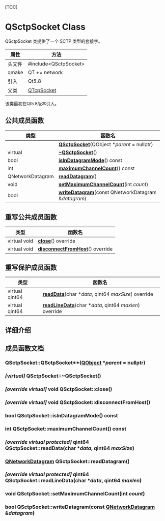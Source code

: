 [TOC]



# QSctpSocket Class

QSctpSocket 类提供了一个 SCTP 类型的套接字。

| 属性   | 方法                                           |
| ------ | ---------------------------------------------- |
| 头文件 | #include\<QSctpSocket\>                        |
| qmake  | QT += network                                  |
| 引入   | Qt5.8                                          |
| 父类   | [QTcpSocket](../../T/QTcpSocket/QTcpSocket.md) |

该类最初在Qt5.8版本引入。



## 公共成员函数

| 类型             | 函数名                                                       |
| ---------------- | ------------------------------------------------------------ |
|                  | **[ QSctpSocket](qthelp://org.qt-project.qtnetwork.5150/qtnetwork/qsctpsocket.html#QSctpSocket)**(QObject **parent* = nullptr) |
| virtual          | **[~QSctpSocket](qthelp://org.qt-project.qtnetwork.5150/qtnetwork/qsctpsocket.html#dtor.QSctpSocket)**() |
| bool             | **[isInDatagramMode](qthelp://org.qt-project.qtnetwork.5150/qtnetwork/qsctpsocket.html#isInDatagramMode)**() const |
| int              | **[maximumChannelCount](qthelp://org.qt-project.qtnetwork.5150/qtnetwork/qsctpsocket.html#maximumChannelCount)**() const |
| QNetworkDatagram | **[readDatagram](qthelp://org.qt-project.qtnetwork.5150/qtnetwork/qsctpsocket.html#readDatagram)**() |
| void             | **[setMaximumChannelCount](qthelp://org.qt-project.qtnetwork.5150/qtnetwork/qsctpsocket.html#setMaximumChannelCount)**(int *count*) |
| bool             | **[writeDatagram](qthelp://org.qt-project.qtnetwork.5150/qtnetwork/qsctpsocket.html#writeDatagram)**(const QNetworkDatagram &*datagram*) |



## 重写公共成员函数

| 类型         | 函数名                                                       |
| ------------ | ------------------------------------------------------------ |
| virtual void | **[close](qthelp://org.qt-project.qtnetwork.5150/qtnetwork/qsctpsocket.html#close)**() override |
| virtual void | **[disconnectFromHost](qthelp://org.qt-project.qtnetwork.5150/qtnetwork/qsctpsocket.html#disconnectFromHost)**() override |



## 重写保护成员函数

| 类型           | 函数名                                                       |
| -------------- | ------------------------------------------------------------ |
| virtual qint64 | **[readData](qthelp://org.qt-project.qtnetwork.5150/qtnetwork/qsctpsocket.html#readData)**(char **data*, qint64 *maxSize*) override |
| virtual qint64 | **[readLineData](qthelp://org.qt-project.qtnetwork.5150/qtnetwork/qsctpsocket.html#readLineData)**(char **data*, qint64 *maxlen*) override |



## 详细介绍





## 成员函数文档

### **QSctpSocket**::QSctpSocket**([QObject](../../O/QObject) **parent* = nullptr)





### *[virtual]* **QSctpSocket**::~QSctpSocket()





### *[override virtual]* void **QSctpSocket**::close()





### *[override virtual]* void **QSctpSocket**::disconnectFromHost()





### bool **QSctpSocket**::isInDatagramMode() const





### int **QSctpSocket**::maximumChannelCount() const





### *[override virtual protected]* qint64 **QSctpSocket**::readData(char **data*, qint64 *maxSize*)





### [QNetworkDatagram](../../N/QNetworkDatagram/QNetworkDatagram.md) **QSctpSocket**::readDatagram()





### *[override virtual protected]* qint64 **QSctpSocket**::readLineData(char **data*, qint64 *maxlen*)





### void **QSctpSocket**::setMaximumChannelCount(int *count*)





### bool **QSctpSocket**::writeDatagram(const [QNetworkDatagram](../../N/QNetworkDatagram/QNetworkDatagram.md) &*datagram*)